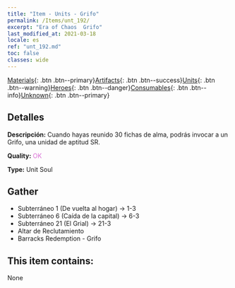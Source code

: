 ```yaml
---
title: "Item - Units - Grifo"
permalink: /Items/unt_192/
excerpt: "Era of Chaos  Grifo"
last_modified_at: 2021-03-18
locale: es
ref: "unt_192.md"
toc: false
classes: wide
---
```

 [Materials](/es/Items/){: .btn .btn--primary}[Artifacts](/es/Items/Artifacts/){: .btn .btn--success}[Units](/es/Items/Units/){: .btn .btn--warning}[Heroes](/es/Items/Heroes/){: .btn .btn--danger}[Consumables](/es/Items/Consumables/){: .btn .btn--info}[Unknown](/es/Items/Unknown/){: .btn .btn--primary}

## Detalles
 **Descripción:** Cuando hayas reunido 30 fichas de alma, podrás invocar a un Grifo, una unidad de aptitud SR.

 **Quality:** <span style="color: #DA70D6">OK</span>

 **Type:** Unit Soul

## Gather

*    Subterráneo 1 (De vuelta al hogar) -> 1-3 
*    Subterráneo 6 (Caída de la capital) -> 6-3 
*    Subterráneo 21 (El Grial) -> 21-3 
*    Altar de Reclutamiento 
*    Barracks Redemption - Grifo 

## This item contains:

  None

